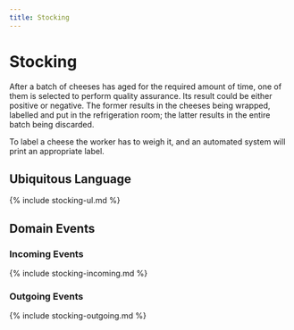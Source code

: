 ```yaml
---
title: Stocking
---
```


# Stocking

After a batch of cheeses has aged for the required amount of time,
one of them is selected to perform quality assurance.
Its result could be either positive or negative.
The former results in the cheeses being wrapped, labelled and put in the refrigeration room;
the latter results in the entire batch being discarded.

To label a cheese the worker has to weigh it, and an automated system will print an appropriate label.

## Ubiquitous Language

{% include stocking-ul.md %}

## Domain Events

### Incoming Events

{% include stocking-incoming.md %}

### Outgoing Events

{% include stocking-outgoing.md %}